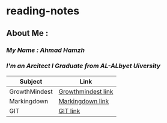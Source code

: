 # **reading-notes** 

## About Me :

### *My Name :  Ahmad Hamzh*
### *I'm an Arcitect I Graduate from AL-ALbyet Uiversity*


   **Subject** |  **Link**
  -|-
  GrowthMindest | [Growthmindest link](https://ahmadhamzh.github.io/reading-notes/GrowthMindest)
  Markingdown | [Markingdown link](https://ahmadhamzh.github.io/reading-notes/Markingdown)
 GIT | [GIT link](https://ahmadhamzh.github.io/reading-notes/GIT)

 

      
